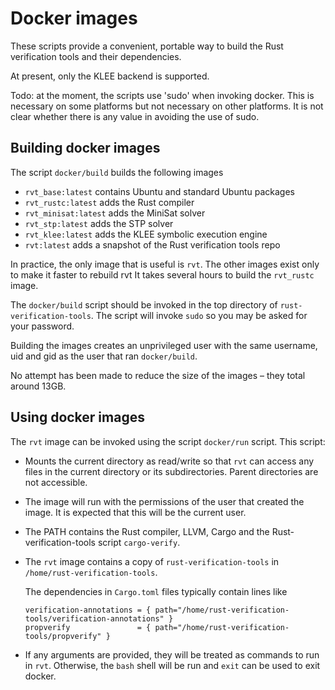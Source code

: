 # Docker images

These scripts provide a convenient, portable way to build the Rust verification tools and their dependencies.

At present, only the KLEE backend is supported.

Todo: at the moment, the scripts use 'sudo' when invoking docker.
This is necessary on some platforms but not necessary on other platforms.
It is not clear whether there is any value in avoiding the use of sudo.


## Building docker images

The script `docker/build` builds the following images

- `rvt_base:latest` contains Ubuntu and standard Ubuntu packages
- `rvt_rustc:latest` adds the Rust compiler
- `rvt_minisat:latest` adds the MiniSat solver
- `rvt_stp:latest` adds the STP solver
- `rvt_klee:latest` adds the KLEE symbolic execution engine
- `rvt:latest` adds a snapshot of the Rust verification tools repo

In practice, the only image that is useful is `rvt`.
The other images exist only to make it faster to rebuild rvt
It takes several hours to build the `rvt_rustc` image.

The `docker/build` script should be invoked in the top directory of `rust-verification-tools`.
The script will invoke `sudo` so you may be asked for your password.

Building the images creates an unprivileged user with the same username, uid and gid as the user that
ran `docker/build`.

No attempt has been made to reduce the size of the images – they total around 13GB.


## Using docker images

The `rvt` image can be invoked using the script `docker/run` script.
This script:

- Mounts the current directory as read/write so that `rvt` can access
  any files in the current directory or its subdirectories.
  Parent directories are not accessible.

- The image will run with the permissions of the user that created the image.
  It is expected that this will be the current user.

- The PATH contains the Rust compiler, LLVM, Cargo and the Rust-verification-tools script `cargo-verify`.

- The `rvt` image contains a copy of `rust-verification-tools` in `/home/rust-verification-tools`.

  The dependencies in `Cargo.toml` files typically contain lines like

  ```
  verification-annotations = { path="/home/rust-verification-tools/verification-annotations" }
  propverify               = { path="/home/rust-verification-tools/propverify" }
  ```

- If any arguments are provided, they will be treated as commands to run in `rvt`.
  Otherwise, the `bash` shell will be run and `exit` can be used to exit docker.


